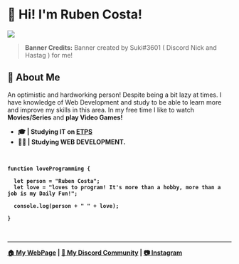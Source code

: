 # 👋 Hi! I'm Ruben Costa!

<img src="https://media.discordapp.net/attachments/848931741984227358/1017041885770039316/unknown.png?width=1440&height=233">

> **Banner Credits:** Banner created by Suki#3601 ( Discord Nick and Hastag ) for me!

## 💭 About Me

<p>An optimistic and hardworking person! Despite being a bit lazy at times. I have knowledge of Web Development and study to be able to learn more and improve my skills in this area. In my free time I like to watch <b>Movies/Series</b> and <b>play Video Games!</bold></p>

- 🎓 | Studying IT on [ETPS](https://www.etps.pt/)
- 👨‍💻 | Studying **WEB DEVELOPMENT**.

<br>

```
function loveProgramming {

  let person = "Ruben Costa";
  let love = "loves to program! It's more than a hobby, more than a job is my Daily Fun!";
  
  console.log(person + " " + love);

}
```
<br>

<hr></hr>

[🏠 My WebPage](https://icesan.carrd.co/) | [💬 My Discord Community](https://discord.gg/dczCW2Ezfj) | [📷 Instagram](https://www.instagram.com/rubencosta_2004/)
